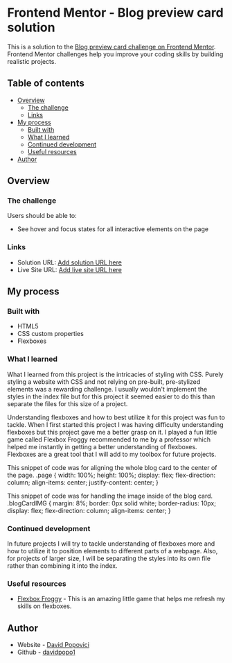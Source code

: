 # Frontend Mentor - Blog preview card solution

This is a solution to the [Blog preview card challenge on Frontend Mentor](https://www.frontendmentor.io/challenges/blog-preview-card-ckPaj01IcS). Frontend Mentor challenges help you improve your coding skills by building realistic projects. 

## Table of contents

- [Overview](#overview)
  - [The challenge](#the-challenge) 
  - [Links](#links)
- [My process](#my-process)
  - [Built with](#built-with)
  - [What I learned](#what-i-learned)
  - [Continued development](#continued-development)
  - [Useful resources](#useful-resources)
- [Author](#author)

## Overview

### The challenge

Users should be able to:

- See hover and focus states for all interactive elements on the page


### Links

- Solution URL: [Add solution URL here](https://your-solution-url.com)
- Live Site URL: [Add live site URL here](https://your-live-site-url.com)

## My process

### Built with

- HTML5
- CSS custom properties
- Flexboxes

### What I learned

What I learned from this project is the intricacies of styling with CSS. Purely styling a website with CSS and not relying on pre-built, pre-stylized elements was a rewarding challenge. I usually wouldn't implement the styles in the index file but for this project it seemed easier to do this than separate the files for this size of a project.

Understanding flexboxes and how to best utilize it for this project was fun to tackle. When I first started this project I was having difficulty understanding flexboxes but this project gave me a better grasp on it. I played a fun little game called Flexbox Froggy recommended to me by a professor which helped me instantly in getting a better understanding of flexboxes. Flexboxes are a great tool that I will add to my toolbox for future projects. 

This snippet of code was for aligning the whole blog card to the center of the page.
.page {
      width: 100%;
      height: 100%;
      display: flex;
      flex-direction: column;
      align-items: center;
      justify-content: center;
    }


This snippet of code was for handling the image inside of the blog card.
.blogCardIMG {
      margin: 8%;
      border: 0px solid white;
      border-radius: 10px;
      display: flex;
      flex-direction: column;
      align-items: center;
    }

### Continued development

In future projects I will try to tackle understanding of flexboxes more and how to utilize it to position elements to different parts of a webpage. Also, for projects of larger size, I will be separating the styles into its own file rather than combining it into the index.

### Useful resources

- [Flexbox Froggy](https://flexboxfroggy.com/) - This is an amazing little game that helps me refresh my skills on flexboxes. 

## Author

- Website - [David Popovici](https://www.your-site.com)
- Github - [davidpopo1](https://github.com/davidpopo1)
